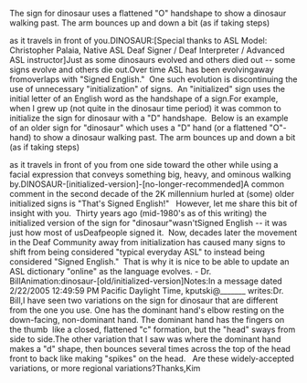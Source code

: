 The sign for dinosaur uses a flattened "O" handshape to show a dinosaur walking past. The arm bounces up and 
  down a bit (as if taking steps)
      
  as it travels in front of you.DINOSAUR:[Special thanks to ASL Model: Christopher Palaia, 
			Native ASL Deaf Signer / Deaf Interpreter / Advanced ASL instructor]Just as some dinosaurs evolved and others died out -- some signs 
			evolve and others die out.Over time ASL has been evolvingaway fromoverlaps with "Signed English."  
			One such evolution is discontinuing the use of unnecessary 
			"initialization" of signs.  An "initialized" sign uses the 
			initial letter of an English word as the handshape of a sign.For example, when I grew up (not quite in the dinosaur time period) 
			it was common to initialize the sign for dinosaur with a "D" 
			handshape.  Below is an example of an older sign for "dinosaur" 
			which uses a "D" hand (or a 
			flattened "O"-hand) to show a dinosaur walking past. The arm bounces up and 
  down a bit (as if taking steps)
      
  as it travels in front of you from one side toward the other while using a 
			facial expression that conveys something big, heavy, and ominous 
			walking by.DINOSAUR-[initialized-version]-[no-longer-recommended]A common comment in the second decade of the 2K millennium hurled at 
			(some) older initialized signs is "That's Signed English!"   
			However, let me share this bit of insight with you.  Thirty 
			years ago (mid-1980's as of this writing) the initialized version of 
			the sign for "dinosaur"wasn'tSigned English -- it was just how 
			most of usDeafpeople signed it.  Now, decades 
			later the movement in the Deaf Community away from initialization has 
			caused many signs to shift from being considered "typical everyday ASL" 
			to instead being considered "Signed English."  That is why it 
			is nice to be able to update an ASL dictionary "online" as the 
			language evolves. - Dr. BillAnimation:dinosaur-[old/initialized-version]Notes:In a message dated 2/22/2005 12:49:59 PM Pacific Daylight Time, kputski@_______ 
		writes:Dr. Bill,I have seen two variations on the sign 
			for dinosaur that are different from the one you use. One has the 
			dominant hand's elbow resting on the down-facing, non-dominant hand. 
			The dominant hand has the fingers on the thumb  like a closed, 
			flattened "c" formation, but the "head" sways from side to side.The other variation that I saw was where 
			the dominant hand makes a "d" shape, then bounces several times 
			across the top of the head front to back like making "spikes" on the 
			head.
			 
				Are these widely-accepted variations, or 
			more regional variations?Thanks,Kim